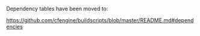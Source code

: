 Dependency tables have been moved to:

https://github.com/cfengine/buildscripts/blob/master/README.md#dependencies